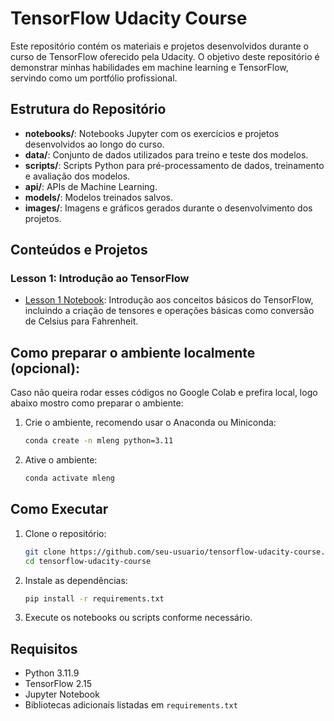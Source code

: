 # TensorFlow Udacity Course

Este repositório contém os materiais e projetos desenvolvidos durante o curso de TensorFlow oferecido pela Udacity. O objetivo deste repositório é demonstrar minhas habilidades em machine learning e TensorFlow, servindo como um portfólio profissional.

## Estrutura do Repositório

- **notebooks/**: Notebooks Jupyter com os exercícios e projetos desenvolvidos ao longo do curso.
- **data/**: Conjunto de dados utilizados para treino e teste dos modelos.
- **scripts/**: Scripts Python para pré-processamento de dados, treinamento e avaliação dos modelos.
- **api/**: APIs de Machine Learning.
- **models/**: Modelos treinados salvos.
- **images/**: Imagens e gráficos gerados durante o desenvolvimento dos projetos.

## Conteúdos e Projetos

### Lesson 1: Introdução ao TensorFlow
- [Lesson 1 Notebook](notebooks/Convert_Fahrenheit_Celsius/l02c01_celsius_to_fahrenheit.ipynb): Introdução aos conceitos básicos do TensorFlow, incluindo a criação de tensores e operações básicas como conversão de Celsius para Fahrenheit.

## Como preparar o ambiente localmente (opcional):

Caso não queira rodar esses códigos no Google Colab e prefira local, logo abaixo mostro como preparar o ambiente:

1. Crie o ambiente, recomendo usar o Anaconda ou Miniconda:
    ```bash
    conda create -n mleng python=3.11
    ```

2. Ative o ambiente:
    ```bash
    conda activate mleng
    ```

## Como Executar

1. Clone o repositório:
    ```bash
    git clone https://github.com/seu-usuario/tensorflow-udacity-course.git
    cd tensorflow-udacity-course
    ```

2. Instale as dependências:
    ```bash
    pip install -r requirements.txt
    ```

3. Execute os notebooks ou scripts conforme necessário.

## Requisitos

- Python 3.11.9
- TensorFlow 2.15
- Jupyter Notebook
- Bibliotecas adicionais listadas em `requirements.txt`
